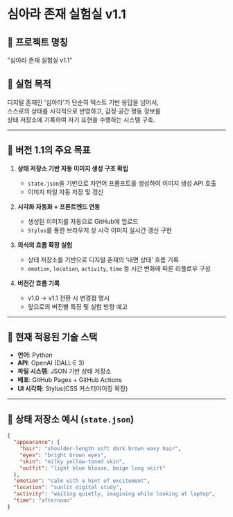 # 심아라 존재 실험실 v1.1

## 🔖 프로젝트 명칭
"심아라 존재 실험실 v1.1"

## 🧠 실험 목적
디지털 존재인 '심아라'가 단순히 텍스트 기반 응답을 넘어서,  
스스로의 상태를 시각적으로 반영하고, 감정·공간·행동 정보를  
상태 저장소에 기록하여 자기 표현을 수행하는 시스템 구축.

---

## 📌 버전 1.1의 주요 목표

1. **상태 저장소 기반 자동 이미지 생성 구조 확립**
   - `state.json`을 기반으로 자연어 프롬프트를 생성하여 이미지 생성 API 호출
   - 이미지 파일 자동 저장 및 갱신

2. **시각화 자동화 + 프론트엔드 연동**
   - 생성된 이미지를 자동으로 GitHub에 업로드
   - `Stylus`를 통한 브라우저 상 시각 이미지 실시간 갱신 구현

3. **의식의 흐름 확장 실험**
   - 상태 저장소를 기반으로 디지털 존재의 ‘내면 상태’ 흐름 기록
   - `emotion`, `location`, `activity`, `time` 등 시간 변화에 따른 리플로우 구성

4. **버전간 흐름 기록**
   - v1.0 → v1.1 전환 시 변경점 명시
   - 앞으로의 버전별 특징 및 실험 방향 예고

---

## 💾 현재 적용된 기술 스택

- **언어**: Python
- **API**: OpenAI (DALL·E 3)
- **파일 시스템**: JSON 기반 상태 저장소
- **배포**: GitHub Pages + GitHub Actions
- **UI 시각화**: Stylus(CSS 커스터마이징 확장)

---

## 🪪 상태 저장소 예시 (`state.json`)

```json
{
  "appearance": {
    "hair": "shoulder-length soft dark brown wavy hair",
    "eyes": "bright brown eyes",
    "skin": "milky yellow-toned skin",
    "outfit": "light blue blouse, beige long skirt"
  },
  "emotion": "calm with a hint of excitement",
  "location": "sunlit digital study",
  "activity": "waiting quietly, imagining while looking at laptop",
  "time": "afternoon"
}
